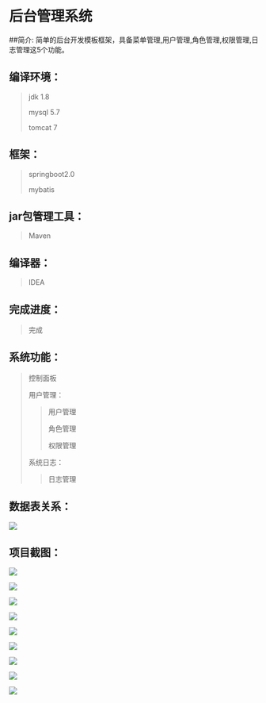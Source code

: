 # 后台管理系统

##简介:
简单的后台开发模板框架，具备菜单管理,用户管理,角色管理,权限管理,日志管理这5个功能。

## 编译环境：

> jdk 1.8 
>
> mysql 5.7
>
> tomcat 7

## 框架：

> springboot2.0 
>
> mybatis

## jar包管理工具：

> Maven

## 编译器：

> IDEA

## 完成进度：

> 完成

## 系统功能：

> 控制面板
>
> 用户管理：
>
> > 用户管理
> >
> > 角色管理
> >
> > 权限管理
>
> 系统日志：
>
> > 日志管理

## 数据表关系：

![](https://gitee.com/ZeroWdd/manager-system/raw/master/%E9%A1%B9%E7%9B%AE%E6%88%AA%E5%9B%BE/10.png)

## 项目截图：

![](https://gitee.com/ZeroWdd/manager-system/raw/master/%E9%A1%B9%E7%9B%AE%E6%88%AA%E5%9B%BE/1.png)

![](https://gitee.com/ZeroWdd/manager-system/raw/master/%E9%A1%B9%E7%9B%AE%E6%88%AA%E5%9B%BE/2.png)

![](https://gitee.com/ZeroWdd/manager-system/raw/master/%E9%A1%B9%E7%9B%AE%E6%88%AA%E5%9B%BE/3.png)

![](https://gitee.com/ZeroWdd/manager-system/raw/master/%E9%A1%B9%E7%9B%AE%E6%88%AA%E5%9B%BE/4.png)

![](https://gitee.com/ZeroWdd/manager-system/raw/master/%E9%A1%B9%E7%9B%AE%E6%88%AA%E5%9B%BE/5.png)

![](https://gitee.com/ZeroWdd/manager-system/raw/master/%E9%A1%B9%E7%9B%AE%E6%88%AA%E5%9B%BE/6.png)

![](https://gitee.com/ZeroWdd/manager-system/raw/master/%E9%A1%B9%E7%9B%AE%E6%88%AA%E5%9B%BE/7.png)

![](https://gitee.com/ZeroWdd/manager-system/raw/master/%E9%A1%B9%E7%9B%AE%E6%88%AA%E5%9B%BE/8.png)

![](https://gitee.com/ZeroWdd/manager-system/raw/master/%E9%A1%B9%E7%9B%AE%E6%88%AA%E5%9B%BE/9.png)

